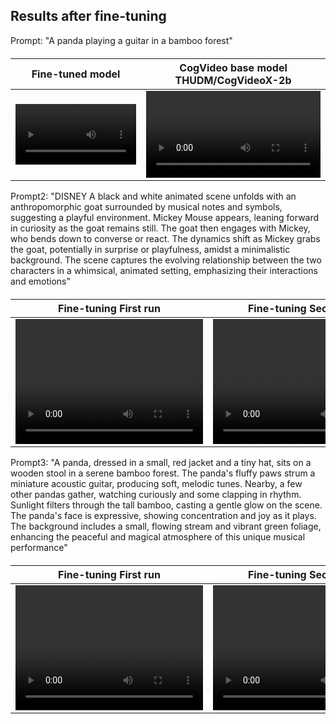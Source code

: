 ## Results after fine-tuning

Prompt: "A panda playing a guitar in a bamboo forest"
<table style="width: 100%; text-align: center; margin-top: 20px;">
  <thead>
    <tr>
      <th>Fine-tuned model</th>
      <th>CogVideo base model THUDM/CogVideoX-2b</th>
    </tr>
  </thead>
  <tbody>
    <tr>
      <td>
        <video src="https://github.com/user-attachments/assets/31fd5532-a3d3-4e67-bde4-62a35f83fb52" width="100%" controls autoplay loop></video>
      </td>
      <td>
        <video src="https://github.com/user-attachments/assets/fef2f23a-6a2c-4289-bb30-a8d71d6c9149" width="100%" controls autoplay loop></video>
      </td>
    </tr>
  </tbody>
</table>




Prompt2: "DISNEY A black and white animated scene unfolds with an anthropomorphic goat surrounded by musical notes and symbols, suggesting a playful environment. Mickey Mouse appears, leaning forward in curiosity as the goat remains still. The goat then engages with Mickey, who bends down to converse or react. The dynamics shift as Mickey grabs the goat, potentially in surprise or playfulness, amidst a minimalistic background. The scene captures the evolving relationship between the two characters in a whimsical, animated setting, emphasizing their interactions and emotions"
<table style="width: 100%; text-align: center; margin-top: 20px;">
  <thead>
    <tr>
      <th>Fine-tuning First run</th>
      <th>Fine-tuning Second run</th>
      <th>Fine-tuning Third run</th>
    </tr>
  </thead>
  <tbody>
    <tr>
      <td>
        <video src="https://github.com/user-attachments/assets/2e3c304e-5a94-49bc-8da4-8ce55987c0d2" width="300" height="200" controls autoplay loop></video>
      </td>
      <td>
        <video src="https://github.com/user-attachments/assets/a77c2070-e08a-47d6-b335-c26e4e143f73" width="300" height="200" controls autoplay loop></video>
      </td>
      <td>
        <video src="https://github.com/user-attachments/assets/aefadf53-3240-4b52-a361-1025886139b4" width="300" height="200" controls autoplay loop></video>
      </td>
    </tr>
  </tbody>
</table>



Prompt3: "A panda, dressed in a small, red jacket and a tiny hat, sits on a wooden stool in a serene bamboo forest. The panda's fluffy paws strum a miniature acoustic guitar, producing soft, melodic tunes. Nearby, a few other pandas gather, watching curiously and some clapping in rhythm. Sunlight filters through the tall bamboo, casting a gentle glow on the scene. The panda's face is expressive, showing concentration and joy as it plays. The background includes a small, flowing stream and vibrant green foliage, enhancing the peaceful and magical atmosphere of this unique musical performance"
<table style="width: 100%; text-align: center; margin-top: 20px;">
  <thead>
    <tr>
      <th>Fine-tuning First run</th>
      <th>Fine-tuning Second run</th>
      <th>Fine-tuning Third run</th>
    </tr>
  </thead>
  <tbody>
    <tr>
      <td>
        <video src="https://github.com/user-attachments/assets/19b34399-1c6c-4a41-8d76-8c08c8873224" width="300" height="200" controls autoplay loop></video>
      </td>
      <td>
        <video src="https://github.com/user-attachments/assets/6d6a47be-e415-48cd-9ae8-5ed1eb44aa67" width="300" height="200" controls autoplay loop></video>
      </td>
      <td>
        <video src="https://github.com/user-attachments/assets/75d87f05-4a57-4b51-b8c6-e8eb9963b418" width="300" height="200" controls autoplay loop></video>
      </td>
    </tr>
  </tbody>
</table>